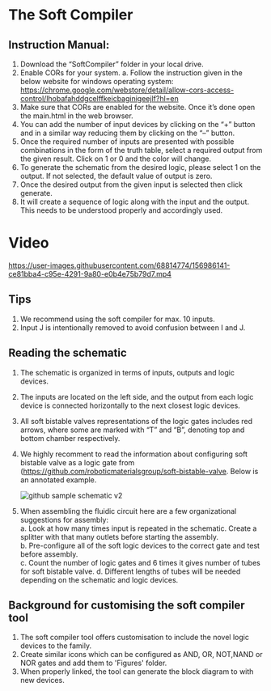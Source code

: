 # The Soft Compiler

## Instruction Manual:

1.	Download the “SoftCompiler” folder in your local drive.
2.	Enable CORs for your system. 
a.	Follow the instruction given in the below website for windows operating system: https://chrome.google.com/webstore/detail/allow-cors-access-control/lhobafahddgcelffkeicbaginigeejlf?hl=en
3.	Make sure that CORs are enabled for the website. Once it’s done open the main.html in the web browser. 
4.	You can add the number of input devices by clicking on the “+” button and in a similar way reducing them by clicking on the “–” button.
5.	Once the required number of inputs are presented with possible combinations in the form of the truth table, select a required output from the given result. Click on 1 or 0 and the color will change. 
6.	To generate the schematic from the desired logic, please select 1 on the output. If not selected, the default value of output is zero. 
7.	Once the desired output from the given input is selected then click generate. 
8.	It will create a sequence of logic along with the input and the output. This needs to be understood properly and accordingly used.

# Video

https://user-images.githubusercontent.com/68814774/156986141-ce81bba4-c95e-4291-9a80-e0b4e75b79d7.mp4

## Tips

1. We recommend using the soft compiler for max. 10 inputs. 
2. Input J is intentionally removed to avoid confusion between I and J.

## Reading the schematic
1. The schematic is organized in terms of inputs, outputs and logic devices. 
2. The inputs are located on the left side, and the output from each logic device is connected horizontally to the next closest logic devices. 
3. All soft bistable valves representations of the logic gates includes red arrows, where some are marked with “T” and “B”, denoting top and bottom chamber respectively.
4. We highly recomment to read the information about configuring soft bistable valve as a logic gate from (https://github.com/roboticmaterialsgroup/soft-bistable-valve. Below is an annotated example. 

	![github sample schematic v2](https://user-images.githubusercontent.com/68814774/157142643-16d9ef4b-5619-467f-a4d3-0416105e0a68.png)

4. When assembling the fluidic circuit here are a few organizational suggestions for assembly:  
a.	Look at how many times input is repeated in the schematic. Create a splitter with that many outlets before starting the assembly.  
b.	Pre-configure all of the soft logic devices to the correct gate and test before assembly.  
c.	Count the number of logic gates and 6 times it gives number of tubes for soft bistable valve. 
d.	Different lengths of tubes will be needed depending on the schematic and logic devices. 

## Background for customising the soft compiler tool

1. The soft compiler tool offers customisation to include the novel logic devices to the family. 
2. Create similar icons which can be configured as AND, OR, NOT,NAND or NOR gates and add them to 'Figures' folder. 
3. When properly linked, the tool can generate the block diagram to with new devices.
